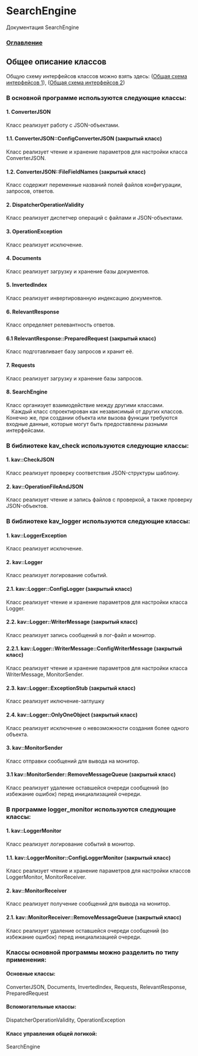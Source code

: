 # SearchEngine
Документация SearchEngine

### [Оглавление](../index.md)

## Общее описание классов
Общую схему интерфейсов классов можно взять здесь: (<a id="raw-url" href="https://raw.githubusercontent.com/AVKazmirchuk/SearchEngine/master/general-scheme.odg">Общая схема интерфейсов 1</a>), (<a id="raw-url" href="https://raw.githubusercontent.com/AVKazmirchuk/SearchEngine/master/general-scheme.pdf">Общая схема интерфейсов 2</a>)

### В основной программе используются следующие классы:

#### 1. ConverterJSON
Класс реализует работу с JSON-объектами.
#### 1.1. ConverterJSON::ConfigConverterJSON (закрытый класс)
Класс реализует чтение и хранение параметров для настройки класса ConverterJSON.
#### 1.2. ConverterJSON::FileFieldNames (закрытый класс)
Класс содержит переменные названий полей файлов конфигурации, запросов, ответов.
#### 2. DispatcherOperationValidity
Класс реализует диспетчер операций c файлами и JSON-объектами.
#### 3. OperationException
Класс реализует исключение.
#### 4. Documents
Класс реализует загрузку и хранение базы документов.
#### 5. InvertedIndex
Класс реализует инвертированную индексацию документов.
#### 6. RelevantResponse
Класс определяет релевантность ответов.
#### 6.1 RelevantResponse::PreparedRequest (закрытый класс)
Класс подготавливает базу запросов и хранит её.
#### 7. Requests
Класс реализует загрузку и хранение базы запросов.
#### 8. SearchEngine
Класс организует взаимодействие между другими классами.
\
&emsp;Каждый класс спроектирован как независимый от других классов. Конечно же, при создании объекта или вызова функции требуются входные данные, которые могут быть предоставлены разными интерфейсами.

### В библиотеке kav_check используются следующие классы:

#### 1. kav::CheckJSON
Класс реализует проверку соответствия JSON-структуры шаблону.
#### 2. kav::OperationFileAndJSON
Класс реализует чтение и запись файлов с проверкой, а также проверку JSON-объектов.

### В библиотеке kav_logger используются следующие классы:

#### 1. kav::LoggerException
Класс реализует исключение.
#### 2. kav::Logger
Класс реализует логирование событий.
#### 2.1. kav::Logger::ConfigLogger (закрытый класс)
Класс реализует чтение и хранение параметров для настройки класса Logger.
#### 2.2. kav::Logger::WriterMessage (закрытый класс)
Класс реализует запись сообщений в лог-файл и монитор.
#### 2.2.1. kav::Logger::WriterMessage::ConfigWriterMessage (закрытый класс)
Класс реализует чтение и хранение параметров для настройки класса WriterMessage, MonitorSender.
#### 2.3. kav::Logger::ExceptionStub (закрытый класс)
Класс реализует иключение-заглушку
#### 2.4. kav::Logger::OnlyOneObject (закрытый класс)
Класс реализует исключение о невозможности создания более одного объекта.
#### 3. kav::MonitorSender
Класс отправки сообщений для вывода на монитор.
#### 3.1 kav::MonitorSender::RemoveMessageQueue (закрытый класс)
Класс реализует удаление оставшейся очереди сообщений (во избежание ошибок) перед инициализацией очереди.

### В программе logger_monitor используются следующие классы:

#### 1. kav::LoggerMonitor
Класс реализует логирование событий в монитор.
#### 1.1. kav::LoggerMonitor::ConfigLoggerMonitor (закрытый класс)
Класс реализует чтение и хранение параметров для настройки классов LoggerMonitor, MonitorReceiver.
#### 2. kav::MonitorReceiver
Класс реализует получение сообщений для вывода на монитор.
#### 2.1. kav::MonitorReceiver::RemoveMessageQueue (закрытый класс)
Класс реализует удаление оставшейся очереди сообщений (во избежание ошибок) перед инициализацией очереди.

### Классы основной программы можно разделить по типу применения:
#### Основные классы:
ConverterJSON, Documents, InvertedIndex, Requests, RelevantResponse, PreparedRequest
#### Вспомогательные классы:
DispatcherOperationValidity, OperationException
#### Класс управления общей логикой:
SearchEngine


